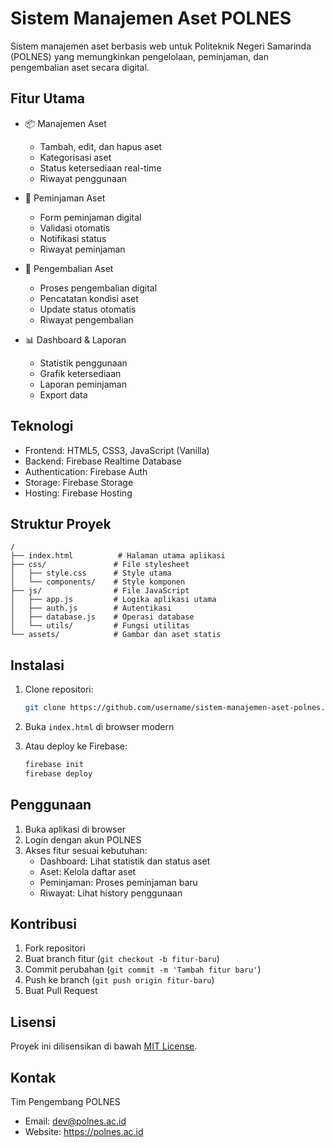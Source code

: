 # Sistem Manajemen Aset POLNES

Sistem manajemen aset berbasis web untuk Politeknik Negeri Samarinda (POLNES) yang memungkinkan pengelolaan, peminjaman, dan pengembalian aset secara digital.

## Fitur Utama

- 📦 Manajemen Aset
  - Tambah, edit, dan hapus aset
  - Kategorisasi aset
  - Status ketersediaan real-time
  - Riwayat penggunaan

- 📝 Peminjaman Aset
  - Form peminjaman digital
  - Validasi otomatis
  - Notifikasi status
  - Riwayat peminjaman

- 🔄 Pengembalian Aset
  - Proses pengembalian digital
  - Pencatatan kondisi aset
  - Update status otomatis
  - Riwayat pengembalian

- 📊 Dashboard & Laporan
  - Statistik penggunaan
  - Grafik ketersediaan
  - Laporan peminjaman
  - Export data

## Teknologi

- Frontend: HTML5, CSS3, JavaScript (Vanilla)
- Backend: Firebase Realtime Database
- Authentication: Firebase Auth
- Storage: Firebase Storage
- Hosting: Firebase Hosting

## Struktur Proyek

```
/
├── index.html          # Halaman utama aplikasi
├── css/               # File stylesheet
│   ├── style.css      # Style utama
│   └── components/    # Style komponen
├── js/                # File JavaScript
│   ├── app.js         # Logika aplikasi utama
│   ├── auth.js        # Autentikasi
│   ├── database.js    # Operasi database
│   └── utils/         # Fungsi utilitas
└── assets/            # Gambar dan aset statis
```

## Instalasi

1. Clone repositori:
   ```bash
   git clone https://github.com/username/sistem-manajemen-aset-polnes.git
   ```

2. Buka `index.html` di browser modern

3. Atau deploy ke Firebase:
   ```bash
   firebase init
   firebase deploy
   ```

## Penggunaan

1. Buka aplikasi di browser
2. Login dengan akun POLNES
3. Akses fitur sesuai kebutuhan:
   - Dashboard: Lihat statistik dan status aset
   - Aset: Kelola daftar aset
   - Peminjaman: Proses peminjaman baru
   - Riwayat: Lihat history penggunaan

## Kontribusi

1. Fork repositori
2. Buat branch fitur (`git checkout -b fitur-baru`)
3. Commit perubahan (`git commit -m 'Tambah fitur baru'`)
4. Push ke branch (`git push origin fitur-baru`)
5. Buat Pull Request

## Lisensi

Proyek ini dilisensikan di bawah [MIT License](LICENSE).

## Kontak

Tim Pengembang POLNES
- Email: dev@polnes.ac.id
- Website: https://polnes.ac.id
